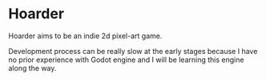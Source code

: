# Hoarder
Hoarder aims to be an indie 2d pixel-art game.



Development process can be really slow at the early stages because I have no prior experience with Godot engine and I will be learning this engine along the way.
 